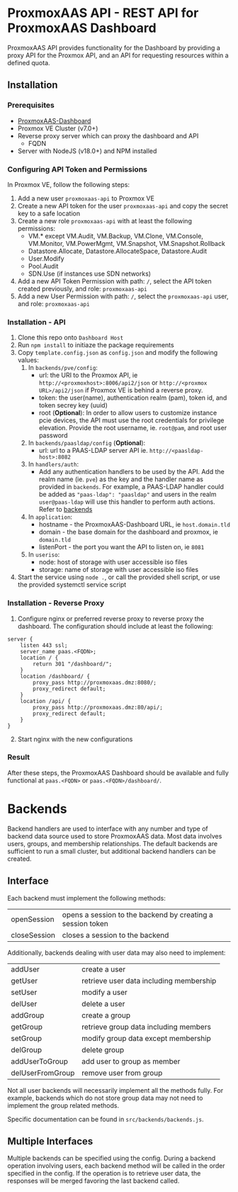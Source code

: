 # ProxmoxAAS API - REST API for ProxmoxAAS Dashboard
ProxmoxAAS API provides functionality for the Dashboard by providing a proxy API for the Proxmox API, and an API for requesting resources within a defined quota.

## Installation

### Prerequisites
- [ProxmoxAAS-Dashboard](https://git.tronnet.net/tronnet/ProxmoxAAS-Dashboard)
- Proxmox VE Cluster (v7.0+)
- Reverse proxy server which can proxy the dashboard and API
	- FQDN
- Server with NodeJS (v18.0+) and NPM installed

### Configuring API Token and Permissions
In Proxmox VE, follow the following steps:
1. Add a new user `proxmoxaas-api` to Proxmox VE
2. Create a new API token for the user `proxmoxaas-api` and copy the secret key to a safe location
3. Create a new role `proxmoxaas-api` with at least the following permissions: 
    - VM.* except VM.Audit, VM.Backup, VM.Clone, VM.Console, VM.Monitor, VM.PowerMgmt, VM.Snapshot, VM.Snapshot.Rollback
    - Datastore.Allocate, Datastore.AllocateSpace, Datastore.Audit
    - User.Modify
	- Pool.Audit
	- SDN.Use (if instances use SDN networks)
4. Add a new API Token Permission with path: `/`, select the API token created previously, and role: `proxmoxaas-api`
5. Add a new User Permission with  path: `/`, select the `proxmoxaas-api` user, and role: `proxmoxaas-api`

### Installation - API
1. Clone this repo onto `Dashboard Host`
2. Run `npm install` to initiaze the package requirements
3. Copy `template.config.json` as `config.json` and modify the following values:
	1. In `backends/pve/config`:
		- url: the URI to the Proxmox API, ie `http://<proxmoxhost>:8006/api2/json` or `http://<proxmox URL>/api2/json` if Proxmox VE is behind a reverse proxy. 
		- token: the user(name), authentication realm (pam), token id, and token secrey key (uuid)
		- root (**Optional**): In order to allow users to customize instance pcie devices, the API must use the root credentials for privilege elevation. Provide the root username, ie. `root@pam`, and root user password
	2. In `backends/paasldap/config` (**Optional**):
		- url: url to a PAAS-LDAP server API ie. `http://<paasldap-host>:8082`
	3. In `handlers/auth`:
		- Add any authentication handlers to be used by the API. Add the realm name (ie. `pve`) as the key and the handler name as provided in `backends`. For example, a PAAS-LDAP handler could be added as `"paas-ldap": "paasldap"` and users in the realm `user@paas-ldap` will use this handler to perform auth actions. Refer to [backends](#Backends)
	4. In `application`:
		- hostname - the ProxmoxAAS-Dashboard URL, ie `host.domain.tld`
		- domain - the base domain for the dashboard and proxmox, ie `domain.tld`
    	- listenPort - the port you want the API to listen on, ie `8081`
	5. In `useriso`:
		- node: host of storage with user accessible iso files
		- storage: name of storage with user accessible iso files
4. Start the service using `node .`, or call the provided shell script, or use the provided systemctl service script

### Installation - Reverse Proxy
1. Configure nginx or preferred reverse proxy to reverse proxy the dashboard. The configuration should include at least the following:
```
server {
	listen 443 ssl;
	server_name paas.<FQDN>;
	location / {
		return 301 "/dashboard/";
	}
	location /dashboard/ {
		proxy_pass http://proxmoxaas.dmz:8080/;
		proxy_redirect default;
	}
	location /api/ {
		proxy_pass http://proxmoxaas.dmz:80/api/;
		proxy_redirect default;
	}
}
```
2. Start nginx with the new configurations

### Result
After these steps, the ProxmoxAAS Dashboard should be available and fully functional at `paas.<FQDN>` or `paas.<FQDN>/dashboard/`.

# Backends

Backend handlers are used to interface with any number and type of backend data source used to store ProxmoxAAS data. Most data involves users, groups, and membership relationships. The default backends are sufficient to run a small cluster, but additional backend handlers can be created. 

## Interface

Each backend must implement the following methods:

<table>
	<tr>
		<td>openSession</td>
		<td>opens a session to the backend by creating a session token</td>
	</tr>
	<tr>
		<td>closeSession</td>
		<td>closes a session to the backend</td>
	</tr>
</table>

Additionally, backends dealing with user data may also need to implement:

<table>
	<tr>
		<td>addUser</td>
		<td>create a user</td>
	</tr>
	<tr>
		<td>getUser</td>
		<td>retrieve user data including membership</td>
	</tr>
	<tr>
		<td>setUser</td>
		<td>modify a user</td>
	</tr>
	<tr>
		<td>delUser</td>
		<td>delete a user</td>
	</tr>
	<tr>
		<td>addGroup</td>
		<td>create a group</td>
	</tr>
	<tr>
		<td>getGroup</td>
		<td>retrieve group data including members</td>
	</tr>
	<tr>
		<td>setGroup</td>
		<td>modify group data except membership</td>
	</tr>
	<tr>
		<td>delGroup</td>
		<td>delete group</td>
	</tr>
	<tr>
		<td>addUserToGroup</td>
		<td>add user to group as member</td>
	</tr>
	<tr>
		<td>delUserFromGroup</td>
		<td>remove user from group</td>
	</tr>
</table>

Not all user backends will necessarily implement all the methods fully. For example, backends which do not store group data may not need to implement the group related methods.

Specific documentation can be found in `src/backends/backends.js`.

## Multiple Interfaces

Multiple backends can be specified using the config. During a backend operation involving users, each backend method will be called in the order specified in the config. If the operation is to retrieve user data, the responses will be merged favoring the last backend called. 